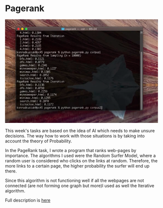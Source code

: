 # Pagerank

 [![](../IMG/pagerank.png)](https://youtu.be/oCqDr5F4kI8)

 This week's tasks are based on the idea of AI which needs to make unsure decisions. The way how to work with those situations is by taking into account the theory of Probability.

 In the PageRank task, I wrote a program that ranks web-pages by importance. The algorithms I used were the Random Surfer Model, where a random user is considered who clicks on the links at random. Therefore, the more links to a certain page, the higher probability the surfer will end up there. 

 Since this algorithm is not functioning well if all the webpages are not connected (are not forming one graph but more)I used as well the Iterative algorithm. 

 Full description is [here](https://cs50.harvard.edu/ai/2020/projects/2/pagerank/)